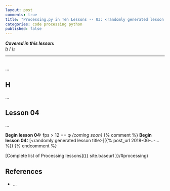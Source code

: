 ```yaml
---
layout: post
comments: true
title: "Processing.py in Ten Lessons -- 03: <randomly generated lesson title>"
categories: code processing python
published: false
---
```


***Covered in this lesson:***  
<a href="#h"><em>h</em></a> /
<a href="#h"><em>h</em></a>

---
&nbsp;  
...

## H

...

## Lesson 04

...

**Begin lesson 04:** fps > 12 == φ *(coming soon)*
{% comment %}
**Begin lesson 04:** [\<randomly generated lesson title\>]({% post_url 2018-06-..-... %})
{% endcomment %}

[Complete list of Processing lessons]({{ site.baseurl }}/#processing)

## References

* ...
